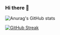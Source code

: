 ### Hi there 👋

<!--
**NazmiSam/NazmiSam** is a ✨ _special_ ✨ repository because its `README.md` (this file) appears on your GitHub profile.

Here are some ideas to get you started:

- 🔭 I’m currently working on ...
- 🌱 I’m currently learning ...
- 👯 I’m looking to collaborate on ...
- 🤔 I’m looking for help with ...
- 💬 Ask me about ...
- 📫 How to reach me: ...
- 😄 Pronouns: ...
- ⚡ Fun fact: ...
-->
![Anurag's GitHub stats](https://github-readme-stats.vercel.app/api?username=nazmisam&count_private=true&show_icons=true&theme=transparent)

[![GitHub Streak](https://streak-stats.demolab.com/?user=NazmiSam&theme=highcontrast)](https://git.io/streak-stats)
